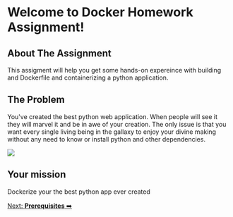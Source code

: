 # Welcome to Docker Homework Assignment!

## About The Assignment
This assigment will help you get some hands-on expereince with building and Dockerfile and containerizing a python application.

## The Problem
You've created the best python web application. When people will see it they will marvel it and be in awe of your creation. 
The only issue is that you want every single living being in the gallaxy to enjoy your divine making without any need to know or install python and other dependencies. 

![](https://media.giphy.com/media/X5AvHwnhB3q7e/giphy.gif)

## Your mission
Dockerize your the best python app ever created   

[Next: **Prerequisites** ➡️](prerequisites.md)